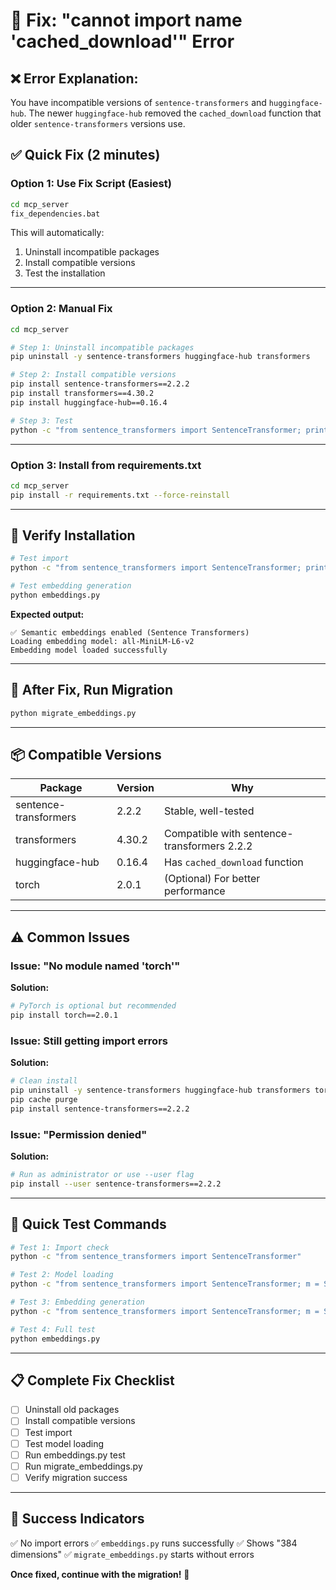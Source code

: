 # 🔧 Fix: "cannot import name 'cached_download'" Error

## ❌ **Error Explanation:**
You have incompatible versions of `sentence-transformers` and `huggingface-hub`. The newer `huggingface-hub` removed the `cached_download` function that older `sentence-transformers` versions use.

## ✅ **Quick Fix (2 minutes)**

### **Option 1: Use Fix Script (Easiest)**

```bash
cd mcp_server
fix_dependencies.bat
```

This will automatically:
1. Uninstall incompatible packages
2. Install compatible versions
3. Test the installation

---

### **Option 2: Manual Fix**

```bash
cd mcp_server

# Step 1: Uninstall incompatible packages
pip uninstall -y sentence-transformers huggingface-hub transformers

# Step 2: Install compatible versions
pip install sentence-transformers==2.2.2
pip install transformers==4.30.2
pip install huggingface-hub==0.16.4

# Step 3: Test
python -c "from sentence_transformers import SentenceTransformer; print('✅ Success!')"
```

---

### **Option 3: Install from requirements.txt**

```bash
cd mcp_server
pip install -r requirements.txt --force-reinstall
```

---

## 🧪 **Verify Installation**

```bash
# Test import
python -c "from sentence_transformers import SentenceTransformer; print('✅ Working!')"

# Test embedding generation
python embeddings.py
```

**Expected output:**
```
✅ Semantic embeddings enabled (Sentence Transformers)
Loading embedding model: all-MiniLM-L6-v2
Embedding model loaded successfully
```

---

## 🚀 **After Fix, Run Migration**

```bash
python migrate_embeddings.py
```

---

## 📦 **Compatible Versions**

| Package | Version | Why |
|---------|---------|-----|
| sentence-transformers | 2.2.2 | Stable, well-tested |
| transformers | 4.30.2 | Compatible with sentence-transformers 2.2.2 |
| huggingface-hub | 0.16.4 | Has `cached_download` function |
| torch | 2.0.1 | (Optional) For better performance |

---

## ⚠️ **Common Issues**

### **Issue: "No module named 'torch'"**

**Solution:**
```bash
# PyTorch is optional but recommended
pip install torch==2.0.1
```

### **Issue: Still getting import errors**

**Solution:**
```bash
# Clean install
pip uninstall -y sentence-transformers huggingface-hub transformers torch
pip cache purge
pip install sentence-transformers==2.2.2
```

### **Issue: "Permission denied"**

**Solution:**
```bash
# Run as administrator or use --user flag
pip install --user sentence-transformers==2.2.2
```

---

## 🎯 **Quick Test Commands**

```bash
# Test 1: Import check
python -c "from sentence_transformers import SentenceTransformer"

# Test 2: Model loading
python -c "from sentence_transformers import SentenceTransformer; m = SentenceTransformer('all-MiniLM-L6-v2'); print('✅ Model loaded')"

# Test 3: Embedding generation
python -c "from sentence_transformers import SentenceTransformer; m = SentenceTransformer('all-MiniLM-L6-v2'); e = m.encode('test'); print(f'✅ Embedding: {len(e)} dimensions')"

# Test 4: Full test
python embeddings.py
```

---

## 📋 **Complete Fix Checklist**

- [ ] Uninstall old packages
- [ ] Install compatible versions
- [ ] Test import
- [ ] Test model loading
- [ ] Run embeddings.py test
- [ ] Run migrate_embeddings.py
- [ ] Verify migration success

---

## 🎉 **Success Indicators**

✅ No import errors
✅ `embeddings.py` runs successfully
✅ Shows "384 dimensions"
✅ `migrate_embeddings.py` starts without errors

**Once fixed, continue with the migration!** 🚀
